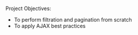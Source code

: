 Project Objectives:
- To perform filtration and pagination from scratch
- To apply AJAX best practices
